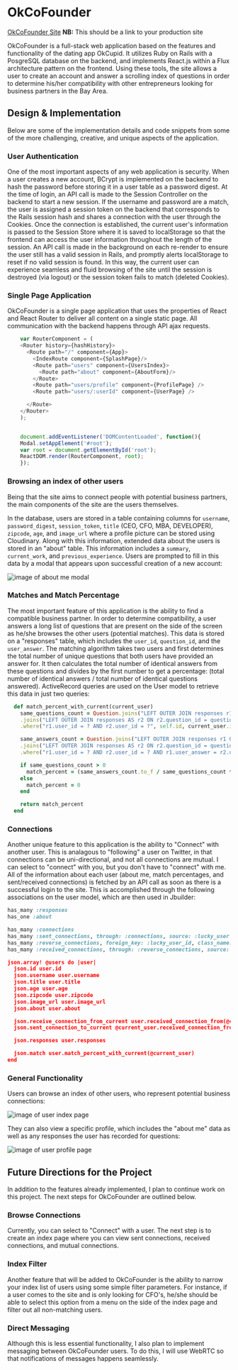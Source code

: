 # OkCoFounder

[OkCoFounder Site][heroku] **NB:** This should be a link to your production site

[heroku]: https://okcofounder.herokuapp.com/

OkCoFounder is a full-stack web application based on the features and functionality of the dating app OkCupid. It utilizes Ruby on Rails with a PosgreSQL database on the backend, and implements React.js within a Flux architecture pattern on the frontend. Using these tools, the site allows a user to create an account and answer a scrolling index of questions in order to determine his/her compatibility with other entrepreneurs looking for business partners in the Bay Area.

## Design & Implementation

Below are some of the implementation details and code snippets from some of the more challenging, creative, and unique aspects of the application.

### User Authentication

One of the most important aspects of any web application is security. When a user creates a new account, BCrypt is implemented on the backend to hash the password before storing it in a user table as a password digest. At the time of login, an API call is made to the Session Controller on the backend to start a new session. If the username and password are a match, the user is assigned a session token on the backend that corresponds to the Rails session hash and shares a connection with the user through the Cookies. Once the connection is established, the current user's information is passed to the Session Store where it is saved to localStorage so that the frontend can access the user information throughout the length of the session. An API call is made in the background on each re-render to ensure the user still has a valid session in Rails, and promptly alerts localStorage to reset if no valid session is found. In this way, the current user can experience seamless and fluid browsing of the site until the session is destroyed (via logout) or the session token fails to match (deleted Cookies).


### Single Page Application

OkCoFounder is a single page application that uses the properties of React and React Router to deliver all content on a single static page. All communication with the backend happens through API ajax requests.



```javascript
    var RouterComponent = (
    <Router history={hashHistory}>
      <Route path="/" component={App}>
        <IndexRoute component={SplashPage}/>
        <Route path="users" component={UsersIndex}>
          <Route path="about" component={AboutForm}/>
        </Route>
        <Route path="users/profile" component={ProfilePage} />
        <Route path="users/:userId" component={UserPage} />

      </Route>
    </Router>
    );


    document.addEventListener('DOMContentLoaded', function(){
    Modal.setAppElement('#root');
    var root = document.getElementById('root');
    ReactDOM.render(RouterComponent, root);
    });
  ```

### Browsing an index of other users

  Being that the site aims to connect people with potential business partners, the main components of the site are the users themselves.

  In the database, users are stored in a table containing columns for `username`, `password_digest`, `session_token`, `title` (CEO, CFO, MBA, DEVELOPER), `zipcode`, `age`, and `image_url` where a profile picture can be stored using Cloudinary. Along with this information, extended data about the users is stored in an "about" table. This information includes a `summary`, `current_work`, and `previous_experience`. Users are prompted to fill in this data by a modal that appears upon successful creation of a new account:


![image of about me modal](https://github.com/jahatch512/OkCoFounder/blob/master/docs/sampleImages/aboutMeModal.png)

### Matches and Match Percentage

The most important feature of this application is the ability to find a compatible business partner. In order to determine compatibility, a user answers a long list of questions that are present on the side of the screen as he/she browses the other users (potential matches). This data is stored on a "responses" table, which includes the `user_id`, `question_id`, and the `user_answer`. The matching algorithm takes two users and first determines the total number of unique questions that both users have provided an answer for. It then calculates the total number of identical answers from these questions and divides by the first number to get a percentage: (total number of identical answers / total number of identical questions answered). ActiveRecord queries are used on the User model to retrieve this data in just two queries:

```ruby
  def match_percent_with_current(current_user)
    same_questions_count = Question.joins("LEFT OUTER JOIN responses r1 ON r1.question_id = questions.id")
    .joins("LEFT OUTER JOIN responses AS r2 ON r2.question_id = questions.id")
    .where("r1.user_id = ? AND r2.user_id = ?", self.id, current_user.id).count

    same_answers_count = Question.joins("LEFT OUTER JOIN responses r1 ON r1.question_id = questions.id")
    .joins("LEFT OUTER JOIN responses AS r2 ON r2.question_id = questions.id")
    .where("r1.user_id = ? AND r2.user_id = ? AND r1.user_answer = r2.user_answer", self.id, current_user.id).count

    if same_questions_count > 0
      match_percent = (same_answers_count.to_f / same_questions_count * 100).round(1)
    else
      match_percent = 0
    end

    return match_percent
  end
  ```


### Connections

Another unique feature to this application is the ability to "Connect" with another user. This is analagous to "following" a user on Twitter, in that connections can be uni-directional, and not all connections are mutual. I can select to "connect" with you, but you don't have to "connect" with me. All of the information about each user (about me, match percentages, and sent/received connections) is fetched by an API call as soon as there is a successful login to the site. This is accomplished through the following associations on the user model, which are then used in Jbuilder:

```ruby
has_many :responses
has_one :about

has_many :connections
has_many :sent_connections, through: :connections, source: :lucky_user
has_many :reverse_connections, foreign_key: :lucky_user_id, class_name: "Connection"
has_many :received_connections, through: :reverse_connections, source: :user
```

```json
json.array! @users do |user|
  json.id user.id
  json.username user.username
  json.title user.title
  json.age user.age
  json.zipcode user.zipcode
  json.image_url user.image_url
  json.about user.about

  json.receive_connection_from_current user.received_connection_from(@current_user)
  json.sent_connection_to_current @current_user.received_connection_from(user)

  json.responses user.responses

  json.match user.match_percent_with_current(@current_user)
end
```

### General Functionality

Users can browse an index of other users, who represent potential business connections:

![image of user index page](https://github.com/jahatch512/OkCoFounder/blob/master/docs/sampleImages/userIndex.png)

They can also view a specific profile, which includes the "about me" data as well as any responses the user has recorded for questions:

![image of user profile page](https://github.com/jahatch512/OkCoFounder/blob/master/docs/sampleImages/profilePage.png)


## Future Directions for the Project

In addition to the features already implemented, I plan to continue work on this project.  The next steps for OkCoFounder are outlined below.

### Browse Connections

Currently, you can select to "Connect" with a user. The next step is to create an index page where you can view sent connections, received connections, and mutual connections.

### Index Filter

Another feature that will be added to OkCoFounder is the ability to narrow your index list of users using some simple filter parameters. For instance, if a user comes to the site and is only looking for CFO's, he/she should be able to select this option from a menu on the side of the index page and filter out all non-matching users.

### Direct Messaging

Although this is less essential functionality, I also plan to implement messaging between OkCoFounder users.  To do this, I will use WebRTC so that notifications of messages happens seamlessly.  
